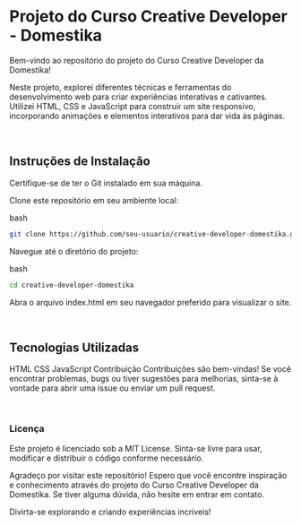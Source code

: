 # Projeto do Curso Creative Developer - Domestika
 Bem-vindo ao repositório do projeto do Curso Creative Developer da Domestika!

Neste projeto, explorei diferentes técnicas e ferramentas do desenvolvimento web para criar experiências interativas e cativantes. Utilizei HTML, CSS e JavaScript para construir um site responsivo, incorporando animações e elementos interativos para dar vida às páginas.

<br/>

## Instruções de Instalação
Certifique-se de ter o Git instalado em sua máquina.

Clone este repositório em seu ambiente local:

bash
```sh
git clone https://github.com/seu-usuario/creative-developer-domestika.git
```
Navegue até o diretório do projeto:

bash

```sh
cd creative-developer-domestika
```
Abra o arquivo index.html em seu navegador preferido para visualizar o site.

<br/>

## Tecnologias Utilizadas
HTML
CSS
JavaScript
Contribuição
Contribuições são bem-vindas! Se você encontrar problemas, bugs ou tiver sugestões para melhorias, sinta-se à vontade para abrir uma issue ou enviar um pull request.

<br/>

### Licença
Este projeto é licenciado sob a MIT License. Sinta-se livre para usar, modificar e distribuir o código conforme necessário.

Agradeço por visitar este repositório! Espero que você encontre inspiração e conhecimento através do projeto do Curso Creative Developer da Domestika. Se tiver alguma dúvida, não hesite em entrar em contato.

Divirta-se explorando e criando experiências incríveis!

<br/>